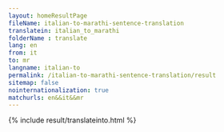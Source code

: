 ```yaml
---
layout: homeResultPage
fileName: italian-to-marathi-sentence-translation
translatein: italian_to_marathi
folderName : translate
lang: en
from: it
to: mr
langname: italian-to
permalink: /italian-to-marathi-sentence-translation/result
sitemap: false
nointernationalization: true
matchurls: en&&it&&mr
---
```

{% include result/translateinto.html %}

<script src="/js/result/translation.js" data-foldername="{{page.folderName}}" data-lang="{{page.lang}}"></script>
